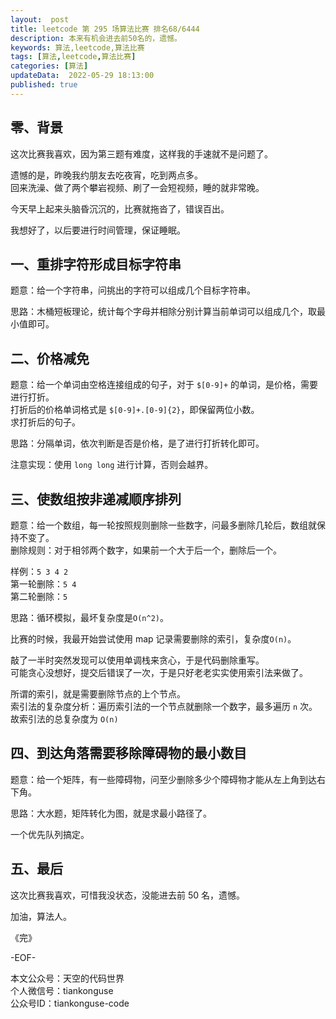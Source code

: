 ```yaml
---   
layout:  post  
title: leetcode 第 295 场算法比赛 排名68/6444   
description: 本来有机会进去前50名的，遗憾。  
keywords: 算法,leetcode,算法比赛  
tags: [算法,leetcode,算法比赛]    
categories: [算法]  
updateData:  2022-05-29 18:13:00  
published: true  
---  
```



## 零、背景  


这次比赛我喜欢，因为第三题有难度，这样我的手速就不是问题了。  


遗憾的是，昨晚我约朋友去吃夜宵，吃到两点多。  
回来洗澡、做了两个攀岩视频、刷了一会短视频，睡的就非常晚。  


今天早上起来头脑昏沉沉的，比赛就拖沓了，错误百出。  


我想好了，以后要进行时间管理，保证睡眠。  


## 一、重排字符形成目标字符串  


题意：给一个字符串，问挑出的字符可以组成几个目标字符串。  


思路：木桶短板理论，统计每个字母并相除分别计算当前单词可以组成几个，取最小值即可。  


## 二、价格减免  


题意：给一个单词由空格连接组成的句子，对于 `$[0-9]+` 的单词，是价格，需要进行打折。  
打折后的价格单词格式是 `$[0-9]+.[0-9]{2}`，即保留两位小数。  
求打折后的句子。  


思路：分隔单词，依次判断是否是价格，是了进行打折转化即可。  


注意实现：使用 `long long` 进行计算，否则会越界。  


## 三、使数组按非递减顺序排列  


题意：给一个数组，每一轮按照规则删除一些数字，问最多删除几轮后，数组就保持不变了。  
删除规则：对于相邻两个数字，如果前一个大于后一个，删除后一个。  


样例：`5 3 4 2`   
第一轮删除：`5 4`  
第二轮删除：`5`  


思路：循环模拟，最坏复杂度是`O(n^2)`。  


比赛的时候，我最开始尝试使用 map 记录需要删除的索引，复杂度`O(n)`。  



敲了一半时突然发现可以使用单调栈来贪心，于是代码删除重写。  
可能贪心没想好，提交后错误了一次，于是只好老老实实使用索引法来做了。  


所谓的索引，就是需要删除节点的上个节点。  
索引法的复杂度分析：遍历索引法的一个节点就删除一个数字，最多遍历 `n` 次。  
故索引法的总复杂度为 `O(n)`  





## 四、到达角落需要移除障碍物的最小数目


题意：给一个矩阵，有一些障碍物，问至少删除多少个障碍物才能从左上角到达右下角。  


思路：大水题，矩阵转化为图，就是求最小路径了。  


一个优先队列搞定。  


## 五、最后  


这次比赛我喜欢，可惜我没状态，没能进去前 50 名，遗憾。  


加油，算法人。  


《完》  


-EOF-  



本文公众号：天空的代码世界  
个人微信号：tiankonguse  
公众号ID：tiankonguse-code  
  

